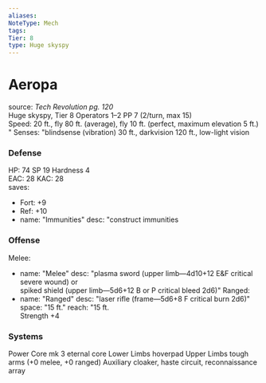 ```yaml
---
aliases: 
NoteType: Mech
tags: 
Tier: 8
type: Huge skyspy
---
```


# Aeropa

source:  _Tech Revolution pg. 120_  
Huge skyspy, Tier 8 
Operators 1–2
PP 7 (2/turn, max 15)  
Speed: 20 ft., fly 80 ft. (average), fly 10 ft. (perfect, maximum elevation 5 ft.)
 "
Senses: "blindsense (vibration) 30 ft., darkvision 120 ft., low-light vision

### Defense

HP: 74
SP 19
Hardness 4  
EAC: 28
KAC: 28  
saves:
  - Fort: +9
  - Ref: +10  
  - name: "Immunities"
    desc: "construct immunities

### Offense

Melee:
  - name: "Melee"
    desc: "plasma sword (upper limb—4d10+12 E&F
critical severe wound) or  
spiked shield (upper limb—5d6+12 B or P
critical bleed 2d6)"
Ranged:
  - name: "Ranged"
    desc: "laser rifle (frame—5d6+8 F
critical burn 2d6)"
space: "15 ft."
reach: "15 ft.  
Strength +4

### Systems

Power Core mk 3 eternal core
Lower Limbs hoverpad
Upper Limbs tough arms (+0 melee, +0 ranged)
Auxiliary cloaker, haste circuit, reconnaissance array
